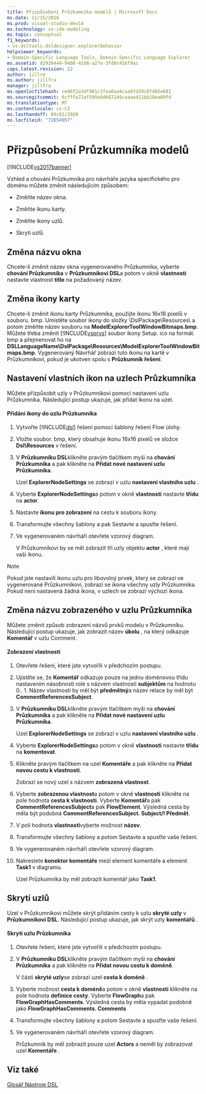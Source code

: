 ```yaml
---
title: Přizpůsobení Průzkumníka modelů | Microsoft Docs
ms.date: 11/15/2016
ms.prod: visual-studio-dev14
ms.technology: vs-ide-modeling
ms.topic: conceptual
f1_keywords:
- vs.dsltools.dsldesigner.explorerbehavior
helpviewer_keywords:
- Domain-Specific Language Tools, Domain-Specific Language Explorer
ms.assetid: d2926444-9408-41d8-a27e-3fd0c416f9ac
caps.latest.revision: 22
author: jillre
ms.author: jillfra
manager: jillfra
ms.openlocfilehash: ce96f2a3df901c1fea0aa4caa97d29c07db5e681
ms.sourcegitcommit: 6cfffa72af599a9d667249caaaa411bb28ea69fd
ms.translationtype: MT
ms.contentlocale: cs-CZ
ms.lasthandoff: 09/02/2020
ms.locfileid: "72654957"
---
```

# <a name="customizing-the-model-explorer"></a>Přizpůsobení Průzkumníka modelů
[!INCLUDE[vs2017banner](../includes/vs2017banner.md)]

Vzhled a chování Průzkumníka pro návrháře jazyka specifického pro doménu můžete změnit následujícím způsobem:

- Změňte název okna.

- Změňte ikonu karty.

- Změňte ikony uzlů.

- Skrytí uzlů.

## <a name="changing-the-window-title"></a>Změna názvu okna
 Chcete-li změnit název okna vygenerovaného Průzkumníka, vyberte **chování Průzkumníka** v **Průzkumníkovi DSL**a potom v okně **vlastnosti** nastavte vlastnost **title** na požadovaný název.

## <a name="changing-the-tab-icon"></a>Změna ikony karty
 Chcete-li změnit ikonu karty Průzkumníka, použijte ikonu 16x16 pixelů v souboru. bmp. Umístěte soubor ikony do složky \DslPackage\Resources\ a potom změňte název souboru na **ModelExplorerToolWindowBitmaps.bmp**. Můžete třeba změnit [!INCLUDE[vsprvs](../includes/vsprvs-md.md)] soubor ikony Setup. ico na formát. bmp a přejmenovat ho na **DSLLanguageName\DslPackage\Resources\ModelExplorerToolWindowBitmaps.bmp**. Vygenerovaný Návrhář zobrazí tuto ikonu na kartě v Průzkumníkovi, pokud je ukotven spolu s **Průzkumník řešení**.

## <a name="setting-custom-icons-on-explorer-nodes"></a>Nastavení vlastních ikon na uzlech Průzkumníka
 Můžete přizpůsobit uzly v Průzkumníkovi pomocí nastavení uzlu Průzkumníka. Následující postup ukazuje, jak přidat ikonu na uzel.

#### <a name="to-add-an-icon-to-an-explorer-node"></a>Přidání ikony do uzlu Průzkumníka

1. Vytvořte [!INCLUDE[dsl](../includes/dsl-md.md)] řešení pomocí šablony řešení Flow úlohy.

2. Vložte soubor. bmp, který obsahuje ikonu 16x16 pixelů ve složce **Dsl\Resources** v řešení.

3. V **Průzkumníku DSL**klikněte pravým tlačítkem myši na **chování Průzkumníka** a pak klikněte na **Přidat nové nastavení uzlu Průzkumníka**.

     Uzel **ExplorerNodeSettings** se zobrazí v uzlu **nastavení vlastního uzlu** .

4. Vyberte **ExplorerNodeSettings**a potom v okně **vlastnosti** nastavte **třídu** na **actor**.

5. Nastavte **ikonu pro zobrazení** na cestu k souboru ikony.

6. Transformujte všechny šablony a pak Sestavte a spusťte řešení.

7. Ve vygenerovaném návrháři otevřete vzorový diagram.

     V Průzkumníkovi by se měl zobrazit tři uzly objektu **actor** , které mají vaši ikonu.

> [!NOTE]
> Pokud jste nastavili ikonu uzlu pro libovolný prvek, který se zobrazí ve vygenerované Průzkumníkovi, zobrazí se ikona všechny uzly Průzkumníka. Pokud není nastavená žádná ikona, v uzlech se zobrazí výchozí ikona.

## <a name="changing-the-name-displayed-on-an-explorer-node"></a>Změna názvu zobrazeného v uzlu Průzkumníka
 Můžete změnit způsob zobrazení názvů prvků modelu v Průzkumníku. Následující postup ukazuje, jak zobrazit název **úkolu** , na který odkazuje **Komentář** v uzlu Comment.

#### <a name="to-display-a-property"></a>Zobrazení vlastnosti

1. Otevřete řešení, které jste vytvořili v předchozím postupu.

2. Ujistěte se, že **Komentář** odkazuje pouze na jednu doménovou třídu nastavením násobnosti role s názvem vlastnosti **subjektům** na hodnotu 0.. 1. Název vlastnosti by měl být **předmětný**a název relace by měl být **CommentReferencesSubject**.

3. V **Průzkumníku DSL**klikněte pravým tlačítkem myši na **chování Průzkumníka** a pak klikněte na **Přidat nové nastavení uzlu Průzkumníka**.

     Uzel **ExplorerNodeSettings** se zobrazí v uzlu **nastavení vlastního uzlu** .

4. Vyberte **ExplorerNodeSettings**a potom v okně **vlastnosti** nastavte **třídu** na **komentovat**.

5. Klikněte pravým tlačítkem na uzel **Komentáře** a pak klikněte na **Přidat novou cestu k vlastnosti**.

     Zobrazí se nový uzel s názvem **zobrazená vlastnost**.

6. Vyberte **zobrazenou vlastnost**a potom v okně **vlastnosti** klikněte na pole hodnota **cesta k vlastnosti**. Vyberte **Komentář**a pak **CommentReferencesSubject**a pak **FlowElement**. Výsledná cesta by měla být podobná **CommentReferencesSubject. Subject/! Předmět**.

7. V poli hodnota **vlastnosti**vyberte možnost **název**.

8. Transformujte všechny šablony a potom Sestavte a spusťte vaše řešení.

9. Ve vygenerovaném návrháři otevřete vzorový diagram.

10. Nakreslete **konektor komentáře** mezi element komentáře a element **Task1** v diagramu.

     Uzel Průzkumníka by měl zobrazit komentář jako **Task1**.

## <a name="hiding-nodes"></a>Skrytí uzlů
 Uzel v Průzkumníkovi můžete skrýt přidáním cesty k uzlu **skryté uzly** v **Průzkumníkovi DSL**. Následující postup ukazuje, jak skrýt uzly **komentářů** .

#### <a name="to-hide-an-explorer-node"></a>Skrytí uzlu Průzkumníka

1. Otevřete řešení, které jste vytvořili v předchozím postupu.

2. V **Průzkumníku DSL**klikněte pravým tlačítkem myši na **chování Průzkumníka** a pak klikněte na **Přidat novou cestu k doméně**.

     V části **skryté uzly**se zobrazí uzel **cesta k doméně** .

3. Vyberte možnost **cesta k doméně**a potom v okně **vlastnosti** klikněte na pole hodnota **definice cesty**. Vyberte **FlowGraph**a pak **FlowGraphHasComments**. Výsledná cesta by měla vypadat podobně jako **FlowGraphHasComments. Comments**

4. Transformujte všechny šablony a potom Sestavte a spusťte vaše řešení.

5. Ve vygenerovaném návrháři otevřete vzorový diagram.

     Průzkumník by měl zobrazit pouze uzel **Actors** a neměl by zobrazovat uzel **Komentáře** .

## <a name="see-also"></a>Viz také
 [Glosář Nástroje DSL](https://msdn.microsoft.com/ca5e84cb-a315-465c-be24-76aa3df276aa)
